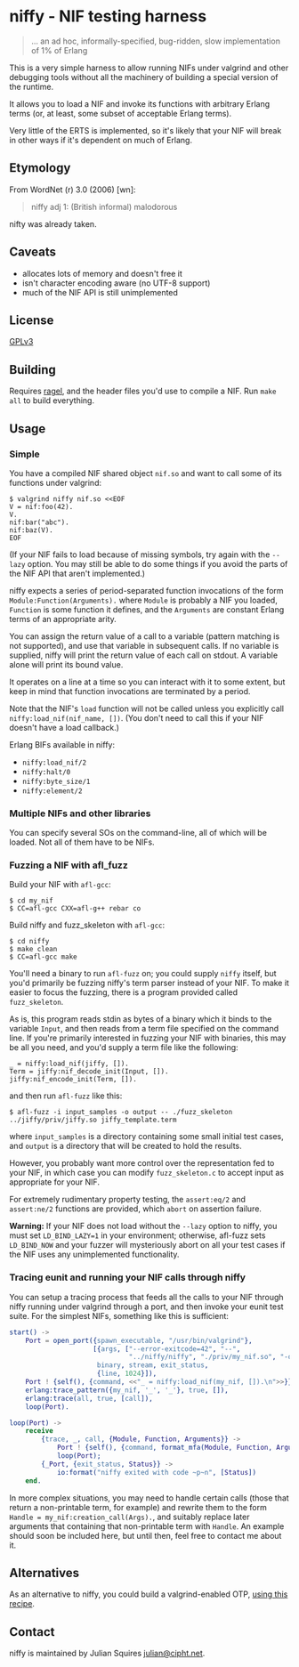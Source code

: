 # niffy - NIF testing harness

> ... an ad hoc, informally-specified, bug-ridden, slow implementation
> of 1% of Erlang

This is a very simple harness to allow running NIFs under valgrind and
other debugging tools without all the machinery of building a special
version of the runtime.

It allows you to load a NIF and invoke its functions with arbitrary
Erlang terms (or, at least, some subset of acceptable Erlang terms).

Very little of the ERTS is implemented, so it's likely that your NIF
will break in other ways if it's dependent on much of Erlang.

## Etymology

From WordNet (r) 3.0 (2006) [wn]:

> niffy
>     adj 1: (British informal) malodorous

nifty was already taken.

## Caveats

- allocates lots of memory and doesn't free it
- isn't character encoding aware (no UTF-8 support)
- much of the NIF API is still unimplemented

## License

[GPLv3](https://www.gnu.org/licenses/gpl-3.0.en.html)

## Building

Requires [ragel](http://www.colm.net/open-source/ragel/), and the
header files you'd use to compile a NIF.  Run `make all` to build
everything.

## Usage

### Simple

You have a compiled NIF shared object `nif.so` and want to call some
of its functions under valgrind:

```
$ valgrind niffy nif.so <<EOF
V = nif:foo(42).
V.
nif:bar("abc").
nif:baz(V).
EOF
```

(If your NIF fails to load because of missing symbols, try again with
the `--lazy` option.  You may still be able to do some things if you
avoid the parts of the NIF API that aren't implemented.)

niffy expects a series of period-separated function invocations of the
form `Module:Function(Arguments).` where `Module` is probably a NIF
you loaded, `Function` is some function it defines, and the
`Arguments` are constant Erlang terms of an appropriate arity.

You can assign the return value of a call to a variable (pattern
matching is not supported), and use that variable in subsequent calls.
If no variable is supplied, niffy will print the return value of each
call on stdout.  A variable alone will print its bound value.

It operates on a line at a time so you can interact with it to some
extent, but keep in mind that function invocations are terminated by a
period.

Note that the NIF's `load` function will not be called unless you
explicitly call `niffy:load_nif(nif_name, [])`.  (You don't need to
call this if your NIF doesn't have a load callback.)

Erlang BIFs available in niffy:

- `niffy:load_nif/2`
- `niffy:halt/0`
- `niffy:byte_size/1`
- `niffy:element/2`

### Multiple NIFs and other libraries

You can specify several SOs on the command-line, all of which will be
loaded.  Not all of them have to be NIFs.

### Fuzzing a NIF with afl_fuzz

Build your NIF with `afl-gcc`:

```
$ cd my_nif
$ CC=afl-gcc CXX=afl-g++ rebar co
```

Build niffy and fuzz_skeleton with `afl-gcc`:
```
$ cd niffy
$ make clean
$ CC=afl-gcc make
```

You'll need a binary to run `afl-fuzz` on; you could supply `niffy`
itself, but you'd primarily be fuzzing niffy's term parser instead of
your NIF.  To make it easier to focus the fuzzing, there is a program
provided called `fuzz_skeleton`.

As is, this program reads stdin as bytes of a binary which it binds to
the variable `Input`, and then reads from a term file specified on the
command line.  If you're primarily interested in fuzzing your NIF with
binaries, this may be all you need, and you'd supply a term file like
the following:

```
_ = niffy:load_nif(jiffy, []).
Term = jiffy:nif_decode_init(Input, []).
jiffy:nif_encode_init(Term, []).
```

and then run `afl-fuzz` like this:

```
$ afl-fuzz -i input_samples -o output -- ./fuzz_skeleton ../jiffy/priv/jiffy.so jiffy_template.term
```

where `input_samples` is a directory containing some small initial
test cases, and `output` is a directory that will be created to hold
the results.

However, you probably want more control over the representation fed to
your NIF, in which case you can modify `fuzz_skeleton.c` to accept
input as appropriate for your NIF.

For extremely rudimentary property testing, the `assert:eq/2` and
`assert:ne/2` functions are provided, which `abort` on assertion
failure.

**Warning:** If your NIF does not load without the `--lazy` option to
niffy, you must set `LD_BIND_LAZY=1` in your environment; otherwise,
afl-fuzz sets `LD_BIND_NOW` and your fuzzer will mysteriously abort on
all your test cases if the NIF uses any unimplemented functionality.

### Tracing eunit and running your NIF calls through niffy

You can setup a tracing process that feeds all the calls to your NIF
through niffy running under valgrind through a port, and then invoke
your eunit test suite.  For the simplest NIFs, something like this is
sufficient:

```erlang
start() ->
    Port = open_port({spawn_executable, "/usr/bin/valgrind"},
                     [{args, ["--error-exitcode=42", "--",
                              "../niffy/niffy", "./priv/my_nif.so", "-q"]},
                      binary, stream, exit_status,
                      {line, 1024}]),
    Port ! {self(), {command, <<"_ = niffy:load_nif(my_nif, []).\n">>}},
    erlang:trace_pattern({my_nif, '_', '_'}, true, []),
    erlang:trace(all, true, [call]),
    loop(Port).

loop(Port) ->
    receive
        {trace, _, call, {Module, Function, Arguments}} ->
            Port ! {self(), {command, format_mfa(Module, Function, Arguments)}},
            loop(Port);
        {_Port, {exit_status, Status}} ->
            io:format("niffy exited with code ~p~n", [Status])
    end.
```

In more complex situations, you may need to handle certain calls
(those that return a non-printable term, for example) and rewrite them
to the form `Handle = my_nif:creation_call(Args).`, and suitably
replace later arguments that containing that non-printable term with
`Handle`.  An example should soon be included here, but until then,
feel free to contact me about it.


## Alternatives

As an alternative to niffy, you could build a valgrind-enabled OTP,
[using this recipe](https://gist.github.com/gburd/4157112).

## Contact

niffy is maintained by Julian Squires <julian@cipht.net>.
